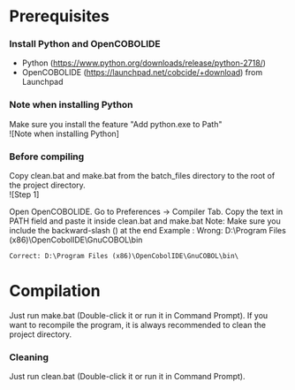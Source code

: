 # Prerequisites
  
### Install Python and OpenCOBOLIDE  
- Python (https://www.python.org/downloads/release/python-2718/)  
- OpenCOBOLIDE (https://launchpad.net/cobcide/+download) from Launchpad  
  
### Note when installing Python  
Make sure you install the feature "Add python.exe to Path"  
![Note when installing Python]
  
### Before compiling  
Copy clean.bat and make.bat from the batch_files directory to the root of the project directory.  
![Step 1]
  
  
Open OpenCOBOLIDE. Go to Preferences -> Compiler Tab. Copy the text in PATH field and paste it inside clean.bat and make.bat
Note: Make sure you include the backward-slash (\) at the end
Example :
	Wrong: D:\Program Files (x86)\OpenCobolIDE\GnuCOBOL\bin  
  
	Correct: D:\Program Files (x86)\OpenCobolIDE\GnuCOBOL\bin\  
  
# Compilation
Just run make.bat (Double-click it or run it in Command Prompt).
If you want to recompile the program, it is always recommended to clean the project directory.

### Cleaning
Just run clean.bat (Double-click it or run it in Command Prompt).